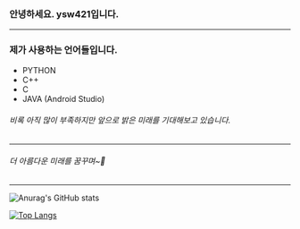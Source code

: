 ### 안녕하세요. ysw421입니다.
---
### 제가 사용하는 언어들입니다.
+ PYTHON
+ C++
+ C
+ JAVA (Android Studio)

###### 비록 아직 많이 부족하지만 앞으로 밝은 미래를 기대해보고 있습니다.

---
###### 더 아름다운 미래를 꿈꾸며~💜

---
![Anurag's GitHub stats](https://github-readme-stats.vercel.app/api?username=ysw421&show_icons=true&theme=tokyonight)


[![Top Langs](https://github-readme-stats.vercel.app/api/top-langs/?username=ysw421&layout=compact)](https://github.com/anuraghazra/github-readme-stats)

